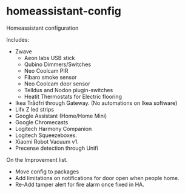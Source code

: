 # homeassistant-config
Homeassistant configuration

Includes: 

- Zwave 
   - Aeon labs USB stick
   - Qubino Dimmers/Switches
   - Neo Coolcam PIR
   - Fibaro smoke sensor
   - Neo Coolcam door sensor 
   - Telldus and Nodon plugin-switches
   - Heatit Thermostats for Electric flooring 
- Ikea Trådfri through Gateway. (No automations on Ikea software) 
- Lifx Z led strips 
- Google Assistant (Home/Home Mini) 
- Google Chromecasts
- Logitech Harmony Companion
- Logitech Squeezeboxes. 
- Xiaomi Robot Vacuum v1. 
- Precense detection through Unifi 

On the Improvement list. 

- Move config to packages 
- Add limitations on notifications for door open when people home. 
- Re-Add tamper alert for fire alarm once fixed in HA. 
